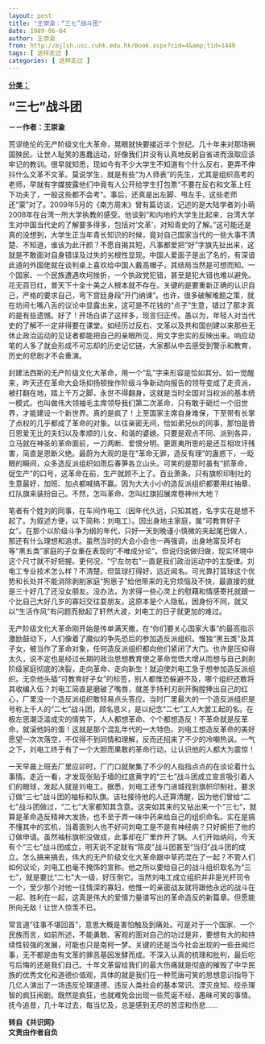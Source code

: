 ```yaml
---
layout: post
title: "王崇渝：“三七”战斗团"
date: 1989-06-04
author: 王崇渝
from: http://mjlsh.usc.cuhk.edu.hk/Book.aspx?cid=4&amp;tid=1440
tags: [ 这样走过 ]
categories: [ 这样走过 ]
---
```


<div style="margin: 15px 10px 10px 0px;">
<div>
<span id="ctl00_ContentPlaceHolder1_chapter1_SubjectLabel" style="font-weight:bold;text-decoration:underline;">
   分类：
  </span>
</div>
<p>
<strong>
<font size="5">
    “三七”战斗团
   </font>
</strong>
</p>
<p>
<strong>
   －－作者：王崇渝
  </strong>
</p>
<p>
  荒谬绝伦的无产阶级文化大革命，晃眼就快要接近半个世纪。几十年来对那场祸国殃民，让世人耻笑的愚蠢运动，好像我们并没有认真地反躬自省进而汲取应该牢记的教训。很早就知悉，现如今有不少大学生不知道有个什么反右，更弄不伸抖什么文革不文革。莫说学生，就是有些“为人师表”的先生，尤其是组织高考的老师，早就有字媒披露他们中竟有人公开给学生打包票“不要在反右和文革上枉下功夫了，一般这些都不会考”。事后，还真是出左脚、甩左手，这些老师还“蒙”对了。2009年5月的《南方周末》曾有篇访谈，记述的是大陆学者刘小萌2008年在台湾一所大学执教的感受。他谈到“和内地的大学生比起来，台湾大学生对中国当代史的了解要多得多，包括对‘文革’，对知青史的了解。”这可能还是真的没想到，大学生正当年青长知识的时候，竟对自己国家当代的一些大事不清楚、不知道，谁该为此汗颜？不愿自揭其短，凡事都爱把“好”字旗先扯出来，这就是不敢面对自身错误及过失的劣根性显现。中国人爱面子是出了名的，有深谙此道的外国佬就在谈判桌上喜欢给中国人戴高帽子，其结局当然是可想而知。一个国家、一个民族遭遇坎坷挫折，一个执政党犯错，甚至是犯大错也难以避免。花无百日红，普天下十全十美之人根本就不存在。关键的是要重新正确的认识自己，严格的要求自己，弯下宫廷身段“开门纳谏”。也许，很多破解难题之策，就在坊间七嘴八舌的议论中显露出来，这可是不花钱的“点子”生意，错过了那才真的是有些遗憾。好了！开场白讲了这样多，现言归正传。愚以为，年轻人对当代史的了解不一定非得要在课堂。如经历过反右、文革以及共和国创建以来那些无休止政治运动的见证者都能把自己的亲眼所见，用文字忠实的反映出来。响应动笔的人多了就会形成不可忘却的历史记忆链，大家都从中去感受到警示和教育，历史的悲剧才不会重演。
 </p>
<p>
  封建法西斯的无产阶级文化大革命，用一个“乱”字来形容是恰如其分。如一觉醒来，昨天还在革命大会场抑扬顿挫作阶级斗争新动向报告的领导变成了走资派，被打翻在地，踏上千万之脚，永世不得翻身，这就是当时全国对当权派的基本统一模式。也叫做伟大领袖毛主席领导我们第二次革命，只有敢于砸烂一个旧世界，才能建设一个新世界。真的是疯了！上至国家主席自身难保，下至带有长掌了点权的几乎都成了革命的对象。以往亲密无间，恰如弟兄伙的同事，那怕是昔日恩爱无比的夫妇以及孝顺的儿女、和谐的婆媳。只要是观点不同、派别各异，立马就在神圣的革命面前，一刀两断、爱恨分明。更匪夷所思的是还互相攻讦残害，简直是恩断义绝。最蔚为大观的是在“革命无罪，造反有理”的蛊惑下，一眨眼的瞬间，众多造反派组织如雨后春笋各立山头。可笑的是那时虽有“抓革命，促生产”的口号，这革命在前，生产就顾不上了。百业萧条，只有旗帜印制社的生意最好，加班、加点都喊搞不赢。因为大大小小的造反派组织都要用红袖章、红队旗来装扮自己。不然，怎叫革命、怎叫红旗招展席卷神州大地？
 </p>
<p>
  笔者有个姓刘的同事，在车间作电工（因年代久远，只知其姓，名字实在是想不起了。为叙述方便，以下简称：刘电工）。因出身地主家庭，属“可教育好子女”。在那个以阶级斗争为纲的年代，只好一天到晚谨小慎微的夹起尾巴做人，那还有什么理想和追求。虽然当时的大会小会也一再强调，出身地富反坏右等“黑五类”家庭的子女重在表现的“不唯成分论”。但说归说做归做，现实环境中这个尺寸就不好把握。更何况，“宁左勿右”一直是我们政治运动中的主旋律。刘电工专业技术怎么样？不清楚。但篮球打得好，远近闻名。可光靠打篮球这个优势和长处并不能消除剥削家庭“狗崽子”给他带来的无穷烦恼及不快，最直接的就是三十好几了还没女朋友。没办法，为求得一些心灵上的慰藉和情感寄托就跟一个比自己大好几岁的寡妇交往耍朋友。这原本是个人隐私，因身份不同，就又以“生活作风”有问题而掀起了轩然大波，刘电工的日子就更加的难过。
 </p>
<p>
  无产阶级文化大革命刚开始是传单满天撒，在“你们要关心国家大事”的最高指示激励鼓动下，人们像着了魔似的争先恐后的参加造反派组织。惟独“黑五类”及其子女，被当作了革命对象，任何造反派组织都向他们紧闭了大门。也许是压抑得太久，说不定也是经过长期的政治思想教育使之革命觉悟大增从而想与自己剥削阶级家庭彻底的决裂，走向革命、走向新生！就迫使刘电工急于想参加造反派组织。无奈他头插“可教育好子女”的标签，别人都惟恐躲避不及，哪个组织还敢将其收编入伍？刘电工简直是磨破了嘴唇，就差手持利刃剖开胸膛捧出自己的红心，厂里没一个造反派组织敢轻易点头答应。当时厂里最大的一个造反派组织是号称上千人的“二七”战斗团，顾名思义，是以纪念“二七”工人大罢工起的名。在极左思潮泛滥成灾的情势下，人人都想革命、个个都想造反！不革命就是反革命，就滚他妈的蛋！这就是那个混乱年代的一大特色。刘电工想造反革命的美好愿望一次次落空，不仅得不到同情和理解，反而还招来了不少的冷嘲热讽。一气之下，刘电工终于有了一个大胆而果敢的革命行动，让认识他的人都大为震惊！
 </p>
<p>
  一天早晨上班去厂里应卯时，厂门口就聚集了不少的人指指点点的在谈论着什么事情。走近一看，才发现张贴于墙的红底黄字的“三七”战斗团成立宣言吸引着人们的眼球，发起人就是刘电工。据悉，刘电工还专门进城找到旗帜印制社，要求订做“三七”战斗团的袖标和队旗。该社接待他的人还算清醒，因为他们曾给“二七”战斗团做过，“二七”大家都知其含意。这突如其来的又钻出来一个“三七”，就算是革命造反精神大发扬，也不至于弄一味中药来给自己的组织命名。实在是搞不懂其中的玄机，当着面别人也不好问刘电工是不是有神经病？只好婉拒了他的订做申请。虽然袖标旗帜没做成，此事却在厂里炸开了锅。人们开始纳闷，今天有个“三七”战斗团成立，明天说不定就有“陈皮”战斗团甚至“当归”战斗团的成立。怎么搞来搞去，伟大的无产阶级文化大革命跟中草药混在了一起？不管人们如何议论，刘电工也毫不掩饰的宣称。他之所以要给自己的战斗组织取名为“三七”，就是要比“二七”大一级，好压倒它。当然刘电工成立组织并非是光杆司令一个，至少那个对他一往情深的寡妇，他惟一的亲密战友就将跟他永远的战斗在一起、胜利在一起，这真是伟大的爱情力量谱写出的革命造反的新篇章。但愿能所向无敌！让世人惊羡不已。
 </p>
<p>
  常言道“往事不堪回首”，意思大概是害怕触及到痛处。可是对于一个国家、一个民族而言，如前所述，不能勇敢、客观的面对自己的功过是非，要想有大的和持续性较强的发展，可能也只是南柯一梦。关键的还是当今社会出现的一些丑闻烂事，无不都是由有文革的罪恶基因发酵而成。不深入认真的梳理和批判，最后吃亏后悔的还是我们自己。十年文革留给我们的最大伤痛就是彻底的摧毁了中华民族的优秀文化和道德价值观，具体的就是我们在一种荒唐可笑的思想意识指导下几亿人演出了一场违反伦理道德、违反人类社会的基本常识、湮灭良知、绞杀理智的疯狂闹剧。既然是疯狂，也就难免会出现一些荒诞不经，愚昧可笑的事情。抚今追昔，几十年过去，每当忆及，总是感到无尽的苦涩和伤悲……
  <br/>
</p>
<p>
<strong>
   转自《共识网》
   <br/>
   文责由作者自负
  </strong>
</p>
</div>
